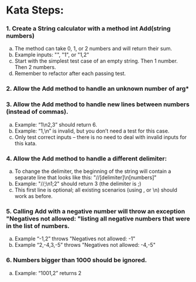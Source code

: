 
# Kata Steps:

### 1. Create a String calculator with a method int Add(string numbers)

<ol type="a">
  <li>The method can take 0, 1, or 2 numbers and will return their sum.</li>
  <li>Example inputs: "", "1", or "1,2"</li>
  <li>Start with the simplest test case of an empty string. Then 1 number. Then 2 numbers.</li>
  <li>Remember to refactor after each passing test.</li>
</ol>

### 2. Allow the Add method to handle an unknown number of arg*
### 3. Allow the Add method to handle new lines between numbers (instead of commas).
<ol type="a">
  <li>Example: “1\n2,3” should return 6.</li> 
  <li>Example: “1,\n” is invalid, but you don’t need a test for this case. 
  <li>Only test correct inputs – there is no need to deal with invalid inputs for this kata.</li> 
</ol>

### 4. Allow the Add method to handle a different delimiter:

<ol type="a">
 <li>To change the delimiter, the beginning of the string will contain a separate line that looks like this: "//[delimiter]\n[numbers]"</li> 
 <li>Example: "//;\n1;2" should return 3 (the delimiter is ;)</li> 
 <li>This first line is optional; all existing scenarios (using , or \n) should work as before.</li>
</ol> 

### 5. Calling Add with a negative number will throw an exception "Negatives not allowed: "listing all negative numbers that were in the list of numbers.

<ol type="a"> 
 <li>Example “-1,2” throws "Negatives not allowed: -1"</li> 
 <li>Example “2,-4,3,-5” throws "Negatives not allowed: -4,-5"</li>
</ol> 

### 6. Numbers bigger than 1000 should be ignored.

<ol type="a">
 <li>Example: “1001,2” returns 2</li>
</ol>